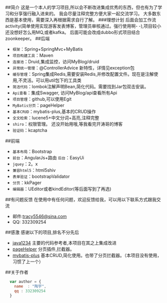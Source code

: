 ##简介
这是一个本人的学习项目,所以会不断改进集成优秀的东西，但也有为了学习和分享强行融入进来的。
我会尽量注释完整方便大家一起交流学习。
大多数东西是基本使用，需要深入再根据需求自行了解。
###理想计划
	后面会加工作流activity(简单使用实现游客发表博客，管理员审核通过。强行使用啊- -),项目较小还没想好怎么用MQ,或者kafka。
	后面可能会改成dubbo形式项目结合zoonkeeper。
##后端
* `框架`：Spring+SpringMvc+MyBatis
* `项目构建工具`：Maven
* `连接池`：Druid,集成监控，访问MyBlog/druid
* `异常统一管理`：@ControllerAdvice 新特性，详情见exception包
* `缓存管理`：Spring集成Redis,需要安装Redis,并修改配置文件。现在是注解使用,不灵活。可以用util包下的工具类
* `简洁代码`：lombok注解声明Bean,简化代码。需要找到Jar包双击安装。 
* `Api查看`：集成Swagger, 访问MyBlog/api查看所有Api
* `项目管理`：github,可以使用Egit
* `MyBatis分页`：pageHelper
* `基本CRUD`：mybatis-plus,基本的CRUD操作
* `全文检索`：lucene5+中文分词+高亮,注释完整
* `shiro`：权限管理。  还没开始用哦,等我看完开涛哥的博客
* `验证码`：kcaptcha

 
##前端
* `基本布局`：Bootstrap
* `前台`：AngularJs+路由  `后台`：EasyUi
* `jquey`：2。x 
* `兼容html5`：html5shiv
* `表单验证`：bootstrapValidator
* `分页`：kkPager
* `编辑器`：UEditor或者kindEditor(等后面写到了再选)

##有问题反馈
在使用中有任何问题，欢迎反馈给我，可以用以下联系方式跟我交流

* 邮件:tracy5546@sina.com
* QQ: 332309254

##感激
感谢以下的项目,排名不分先后

* [java1234](http://www.java1234。com/) 主要的代码参考者,本项目在其之上集成改进
* [pageHelper](https://github.com/pagehelper/Mybatis-PageHelper) 分页插件,拦截器。
* [mybatis-plus](http://git.oschina.net/juapk/mybatis-plus) 基本CRUD,简化使用。也带了分页拦截器。（本项目没有使用，习惯了上一个）

##关于作者

```javascript
  var author = {
    name  : "陶宇",
    qq : 332309254
  }
```
